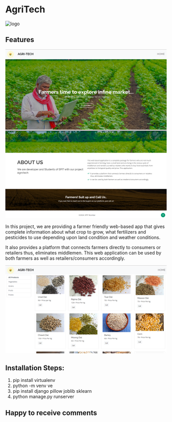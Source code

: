 # AgriTech

![logo](https://img.freepik.com/free-vector/hand-drawn-flat-design-farmers-market-logo_23-2149337484.jpg?size=338&ext=jpg&ga=GA1.1.2008272138.1722902400&semt=ais_hybrid)


## Features
![alt text](image.png)
![alt text](image-1.png)
<!-- ![Capture](https://user-images.githubusercontent.com/68610804/112470806-1b233a80-8d91-11eb-9731-39c97da3b9c9.PNG) -->


 In this project, we are providing a farmer friendly web-based app that gives complete information about what crop to grow, what fertilizers and pesticides to use depending upon land condition and weather conditions.
 
 It also provides a platform that connects farmers directly to consumers or retailers thus, eliminates middlemen. This web application can be used by both farmers as well as retailers/consumers accordingly.
 
 <!-- ![Capture](https://user-images.githubusercontent.com/68610804/112406730-b806b900-8d3a-11eb-80b6-ef70f6d40278.PNG) -->
![alt text](image-2.png)
 
 ## Installation Steps:
 
 1. pip install virtualenv
 2. python -m venv ve
 3. pip install django pillow joblib sklearn
 4. python manage.py runserver

## Happy to receive comments
